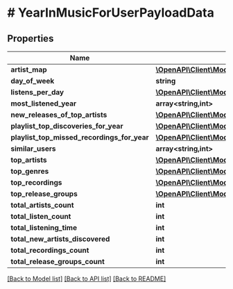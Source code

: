 # # YearInMusicForUserPayloadData

## Properties

Name | Type | Description | Notes
------------ | ------------- | ------------- | -------------
**artist_map** | [**\OpenAPI\Client\Model\ArtistMapForUserPayloadArtistMapInner[]**](ArtistMapForUserPayloadArtistMapInner.md) |  |
**day_of_week** | **string** |  |
**listens_per_day** | [**\OpenAPI\Client\Model\ListeningActivityForUserPayloadListeningActivityInner[]**](ListeningActivityForUserPayloadListeningActivityInner.md) |  |
**most_listened_year** | **array<string,int>** |  |
**new_releases_of_top_artists** | [**\OpenAPI\Client\Model\YearInMusicForUserPayloadDataNewReleasesOfTopArtistsInner[]**](YearInMusicForUserPayloadDataNewReleasesOfTopArtistsInner.md) |  |
**playlist_top_discoveries_for_year** | [**\OpenAPI\Client\Model\Playlist**](Playlist.md) |  |
**playlist_top_missed_recordings_for_year** | [**\OpenAPI\Client\Model\Playlist**](Playlist.md) |  |
**similar_users** | **array<string,int>** |  |
**top_artists** | [**\OpenAPI\Client\Model\TopArtistsForUserPayloadArtistsInner[]**](TopArtistsForUserPayloadArtistsInner.md) |  |
**top_genres** | [**\OpenAPI\Client\Model\YearInMusicForUserPayloadDataTopGenresInner[]**](YearInMusicForUserPayloadDataTopGenresInner.md) |  |
**top_recordings** | [**\OpenAPI\Client\Model\TopRecordingsForUserPayloadRecordingsInner[]**](TopRecordingsForUserPayloadRecordingsInner.md) |  |
**top_release_groups** | [**\OpenAPI\Client\Model\ReleaseGroupsInner[]**](ReleaseGroupsInner.md) |  |
**total_artists_count** | **int** |  |
**total_listen_count** | **int** |  |
**total_listening_time** | **int** |  |
**total_new_artists_discovered** | **int** |  |
**total_recordings_count** | **int** |  |
**total_release_groups_count** | **int** |  |

[[Back to Model list]](../../README.md#models) [[Back to API list]](../../README.md#endpoints) [[Back to README]](../../README.md)
